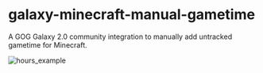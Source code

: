# galaxy-minecraft-manual-gametime
A GOG Galaxy 2.0 community integration to manually add untracked gametime for Minecraft.

![hours_example](https://raw.githubusercontent.com/julian-gk/galaxy-minecraft-manual-gametime/main/screenshot.png?token=APIJSIS7QIPYZ4ZHQ44CZ627USBZ4)
